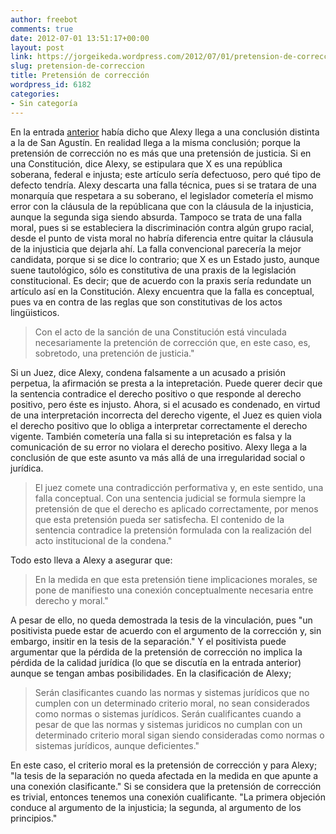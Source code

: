 ```yaml
---
author: freebot
comments: true
date: 2012-07-01 13:51:17+00:00
layout: post
link: https://jorgeikeda.wordpress.com/2012/07/01/pretension-de-correccion/
slug: pretension-de-correccion
title: Pretensión de corrección
wordpress_id: 6182
categories:
- Sin categoría
---
```


En la entrada [anterior](http://www.jorgeikeda.com/wordpress/?p=3884) había dicho que Alexy llega a una conclusión distinta a la de San Agustín. En realidad llega a la misma conclusión; porque la pretensión de corrección no es más que una pretensión de justicia. 
Si en una Constitución, dice Alexy, se estipulara que X es una república soberana, federal e injusta; este artículo sería defectuoso, pero qué tipo de defecto tendría. Alexy descarta una falla técnica, pues si se tratara de una monarquía que respetara a su soberano, el legislador cometería el mismo error con la cláusula de la repúblicana que con la cláusula  de la injusticia, aunque la segunda siga siendo absurda. Tampoco se trata de una falla moral, pues si se estableciera la discriminación contra algún grupo racial, desde el punto de vista moral no habría diferencia entre quitar la cláusula de la injusticia que dejarla ahí. La falla convencional parecería la mejor candidata, porque si se dice lo contrario; que X es un Estado justo, aunque suene tautológico, sólo es constitutiva de una praxis de la legislación constitucional. Es decir; que de acuerdo con la praxis sería redundate un artículo así en la Constitución. Alexy encuentra que la falla es conceptual, pues va en contra de las reglas que son constitutivas de los actos lingüisticos. 

<blockquote>Con el acto de la sanción de una Constitución está vinculada necesariamente la pretención de corrección que, en este caso, es, sobretodo, una pretención de justicia." </blockquote>


Si un Juez, dice Alexy, condena falsamente a un acusado a prisión perpetua, la afirmación se presta a la intepretación. Puede querer decir que la sentencia contradice el derecho positivo o que responde al derecho positivo, pero éste es injusto. Ahora, si el acusado es condenado, en virtud de una interpretación incorrecta del derecho vigente, el Juez es quien viola el derecho positivo que lo obliga a interpretar correctamente el derecho vigente. También cometería una falla si su intepretación es falsa y la comunicación de su error no violara el derecho positivo. Alexy llega a la conclusión de que este asunto va más allá de una irregularidad social o jurídica.



<blockquote>El juez comete una contradicción performativa y, en este sentido, una falla conceptual. Con una sentencia judicial se formula siempre la pretensión de que el derecho es aplicado correctamente, por menos que esta pretensión pueda ser satisfecha. El contenido de la sentencia contradice la pretensión formulada con la realización del acto institucional de la condena."</blockquote>



Todo esto lleva a Alexy a asegurar que:




<blockquote>En la medida en que esta pretensión tiene implicaciones morales, se pone de manifiesto una conexión conceptualmente necesaria entre derecho y moral."</blockquote>



A pesar de ello, no queda demostrada la tesis de la vinculación, pues "un positivista puede estar de acuerdo con el argumento de la corrección y, sin embargo, insitir en la tesis de la separación." Y el positivista puede argumentar que la pérdida de la pretensión de corrección no implica la pérdida de la calidad jurídica (lo que se discutía en la entrada anterior) aunque se tengan ambas posibilidades. En la clasificación de Alexy;



<blockquote>Serán clasificantes cuando las normas y sistemas jurídicos que no cumplen con un determinado criterio moral, no sean considerados como normas o sistemas jurídicos. Serán cualificantes cuando a pesar de que las normas y sistemas juridicos no cumplan con un determinado criterio moral sigan siendo consideradas como normas o sistemas jurídicos, aunque deficientes."</blockquote>



En este caso, el criterio moral es la pretensión de corrección y para Alexy; "la tesis de la separación no queda afectada en la medida en que apunte a una conexión clasificante." Si se considera que la pretensión de corrección es trivial, entonces tenemos una conexión cualificante. "La primera objeción conduce al argumento de la injusticia; la segunda, al argumento de los principios."
